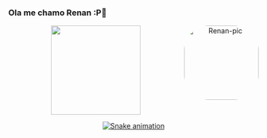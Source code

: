 ### Ola me chamo Renan :P👋
 
 
 <div align="center">
  <a href="https://github.com/RenanDevelop">
  <img height="180em" src="https://github-readme-stats.vercel.app/api?username=RenanDevelop&show_icons=true&theme=dracula&include_all_commits=true&count_private=true"/>
  
  
 <img align="right" alt="Renan-pic" height="150" style="border-radius:50px;" src= "https://cdn.discordapp.com/attachments/427990341086609411/919329365026803743/picasion.com_2b56569c2188f5371e37e4fd8a60877e.gif">


 
  ![Snake animation](https://github.com/Renandevelop/Renandevelop/blob/output/github-contribution-grid-snake.svg)
